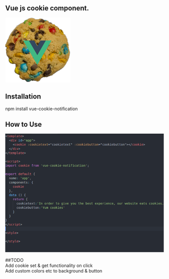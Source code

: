<snippet>
  <content>

## Vue js cookie component.

![Alt text](cookie-notice.png?raw=true "Title")


## Installation

npm install vue-cookie-notification

## How to Use
![Alt text](setup1.png?raw=true "Title")

##TODO
<br>
Add cookie set & get functionality on click 
<br>
Add custom colors etc to background & button


</content>
</snippet>